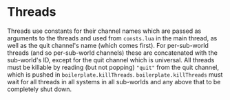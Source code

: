 # Threads

Threads use constants for their channel names which are passed as arguments to the threads and used from `consts.lua` in the main thread, as well as the quit channel's name (which comes first).
For per-sub-world threads (and so per-sub-world channels) these are concatenated with the sub-world's ID, except for the quit channel which is universal.
All threads must be killable by reading (but not popping) `"quit"` from the quit channel, which is pushed in `boilerplate.killThreads`.
`boilerplate.killThreads` must wait for all threads in all systems in all sub-worlds and any above that to be completely shut down.
